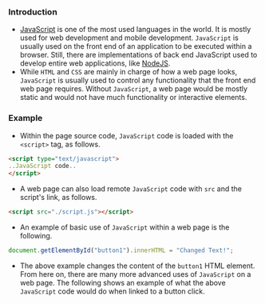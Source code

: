 ### Introduction
- [JavaScript](https://en.wikipedia.org/wiki/JavaScript) is one of the most used languages in the world. It is mostly used for web development and mobile development. `JavaScript` is usually used on the front end of an application to be executed within a browser. Still, there are implementations of back end JavaScript used to develop entire web applications, like [NodeJS](https://nodejs.org/en/about/).
- While `HTML` and `CSS` are mainly in charge of how a web page looks, `JavaScript` is usually used to control any functionality that the front end web page requires. Without `JavaScript`, a web page would be mostly static and would not have much functionality or interactive elements.


### Example
- Within the page source code, `JavaScript` code is loaded with the `<script>` tag, as follows.
```html
<script type="text/javascript">
..JavaScript code..
</script>
```
- A web page can also load remote `JavaScript` code with `src` and the script's link, as follows.
```html
<script src="./script.js"></script>
```
-  An example of basic use of `JavaScript` within a web page is the following.
```javascript
document.getElementById("button1").innerHTML = "Changed Text!";
```
- The above example changes the content of the `button1` HTML element. From here on, there are many more advanced uses of `JavaScript` on a web page. The following shows an example of what the above `JavaScript` code would do when linked to a button click.